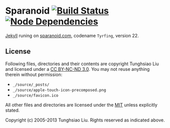 # Sparanoid [![Build Status](https://travis-ci.org/sparanoid/sparanoid.com.png)](https://travis-ci.org/sparanoid/sparanoid.com) [![Node Dependencies](https://david-dm.org/sparanoid/sparanoid.com.png)](https://david-dm.org/sparanoid/sparanoid.com)

[Jekyll](https://github.com/mojombo/jekyll) runing on [sparanoid.com](http://sparanoid.com/), codename `Tyrfing`, version 22.

## License

Following files, directories and their contents are copyright Tunghsiao Liu and licensed under a [CC BY-NC-ND 3.0](http://creativecommons.org/licenses/by-nc-nd/3.0/). You may not reuse anything therein without permission:

- `_/source/_posts/`
- `_/source/apple-touch-icon-precomposed.png`
- `_/source/favicon.ico`

All other files and directories are licensed under the [MIT](http://www.opensource.org/licenses/mit-license.php) unless explicitly stated.

Copyright (c) 2005-2013 Tunghsiao Liu. Rights reserved as indicated above.